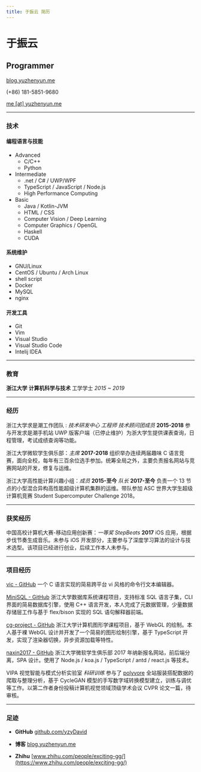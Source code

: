 ```yaml
---
title: 于振云 简历
---
```


# 于振云

## Programmer

[blog.yuzhenyun.me](https://blog.yuzhenyun.me)

(+86) 181-5851-9680

[me [at] yuzhenyun.me](mailto:me@yuzhenyun.me)

------

### 技术

#### 编程语言与技能

- Advanced
  - C/C++
  - Python
- Intermediate
  - .net / C# / UWP/WPF
  - TypeScript / JavaScript / Node.js
  - High Performance Computing
- Basic
  - Java / Kotlin-JVM
  - HTML / CSS
  - Computer Vision / Deep Learning
  - Computer Graphics / OpenGL
  - Haskell
  - CUDA

#### 系统维护

- GNU/Linux
- CentOS / Ubuntu / Arch Linux
- shell script
- Docker
- MySQL
- nginx

#### 开发工具

- Git
- Vim
- Visual Studio
- Visual Studio Code
- Intelij IDEA

------

### 教育

**浙江大学** **计算机科学与技术** 工学学士 *2015 ~ 2019*

------

### 经历

浙江大学求是潮工作团队 : *技术研发中心 工程师 技术顾问团成员*  **2015-2018** 参与开发求是潮手机站 UWP 版客户端（已停止维护）为浙大学生提供课表查询，日程管理，考试成绩查询等功能。

浙江大学微软学生俱乐部：*主席* **2017-2018** 组织举办连续两届趣味 C 语言竞赛，面向全校，每年有三百余位选手参加。统筹全局之外，主要负责报名网站与竞赛网站的开发，修复与运维。

浙江大学高性能计算兴趣小组：*成员* **2015-至今** *队长* **2017-至今** 负责一个 13 节点的小型混合异构高性能超级计算机集群的运维。带队参加 ASC 世界大学生超级计算机竞赛 Student Supercomputer Challenge 2018。

------

### 获奖经历

中国高校计算机大赛-移动应用创新赛：*一等奖 StepBeats* **2017** iOS 应用，根据步伐节奏生成音乐。未参与 iOS 开发部分，主要参与了深度学习算法的设计与技术选型。该项目已经进行创业，后续工作本人未参与。

------

### 项目经历

[vic - GitHub](https://github.com/yzyDavid/vic) 一个 C 语言实现的简易跨平台 vi 风格的命令行文本编辑器。

[MiniSQL - GitHub](https://github.com/VEXIO/MiniSQL) 浙江大学数据库系统课程项目，支持标准 SQL 语言子集，CLI 界面的简易数据库引擎，使用 C++ 语言开发，本人完成了元数据管理，少量数据存储层工作与基于 flex/bison 实现的 SQL 语句解释器前端。

[cg-project - GitHub](https://github.com/yzyDavid/cg-project) 浙江大学计算机图形学课程项目，基于 WebGL 的绘制。本人基于裸 WebGL 设计并开发了一个简易的图形绘制引擎，基于 TypeScript 开发，实现了渲染器切换，异步资源加载等特性。

[naxin2017 - GitHub](https://github.com/yzyDavid/naxin2017) 浙江大学微软学生俱乐部 2017 年纳新报名网站，前后端分离，SPA 设计。使用了 Node.js / koa.js / TypeScript / antd / react.js 等技术。

VIPA 视觉智能与模式分析实验室 *科研训练* 参与了 [polyvore](https://www.polyvore.com/) 全站服装搭配数据的爬取与整理分析，基于 CycleGAN 模型的手写数字域转换模型建立，训练与调优等工作。以第二作者身份投稿计算机视觉领域顶级学术会议 CVPR 论文一篇，待审核。

------

### 足迹

* **GitHub**
    [github.com/yzyDavid](https://github.com/yzyDavid)

* **博客**
    [blog.yuzhenyun.me](blog.yuzhenyun.me)

* **Zhihu**
    [www.zhihu.com/people/exciting-gg/](https://www.zhihu.com/people/exciting-gg/)